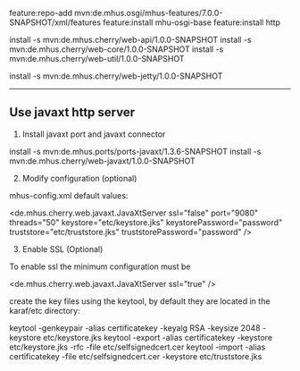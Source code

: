 
feature:repo-add mvn:de.mhus.osgi/mhus-features/7.0.0-SNAPSHOT/xml/features
feature:install mhu-osgi-base
feature:install http

install -s mvn:de.mhus.cherry/web-api/1.0.0-SNAPSHOT
install -s mvn:de.mhus.cherry/web-core/1.0.0-SNAPSHOT
install -s mvn:de.mhus.cherry/web-util/1.0.0-SNAPSHOT

install -s mvn:de.mhus.cherry/web-jetty/1.0.0-SNAPSHOT




--------------------------------------------
Use javaxt http server
--------------------------------------------

1) Install javaxt port and javaxt connector

install -s mvn:de.mhus.ports/ports-javaxt/1.3.6-SNAPSHOT
install -s mvn:de.mhus.cherry/web-javaxt/1.0.0-SNAPSHOT

2) Modify configuration (optional)

mhus-config.xml default values:

<de.mhus.cherry.web.javaxt.JavaXtServer
	ssl="false"
	port="9080"
	threads="50"
	keystore="etc/keystore.jks"
	keystorePassword="password"
	truststore="etc/truststore.jks"
	truststorePassword="password"
/>

3) Enable SSL (Optional)

To enable ssl the minimum configuration must be

<de.mhus.cherry.web.javaxt.JavaXtServer
	ssl="true"
/>

create the key files using the keytool, by default they are located in the karaf/etc directory:

keytool -genkeypair -alias certificatekey -keyalg RSA -keysize 2048 -keystore etc/keystore.jks
keytool -export -alias certificatekey -keystore etc/keystore.jks -rfc -file etc/selfsignedcert.cer
keytool -import -alias certificatekey -file etc/selfsignedcert.cer -keystore etc/truststore.jks


